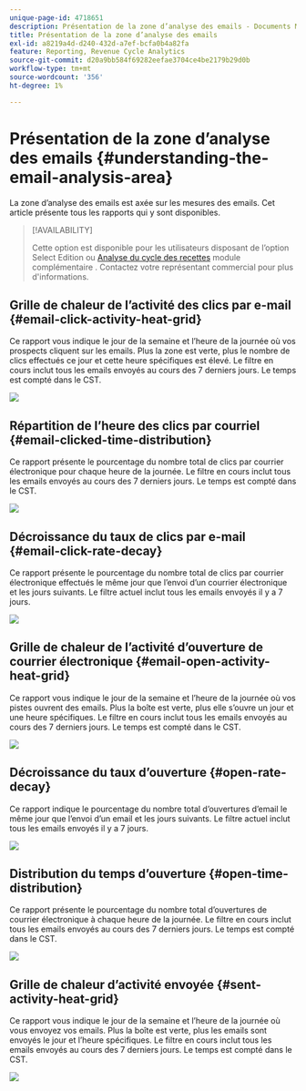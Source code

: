 ```yaml
---
unique-page-id: 4718651
description: Présentation de la zone d’analyse des emails - Documents Marketo - Documentation du produit
title: Présentation de la zone d’analyse des emails
exl-id: a8219a4d-d240-432d-a7ef-bcfa0b4a82fa
feature: Reporting, Revenue Cycle Analytics
source-git-commit: d20a9bb584f69282eefae3704ce4be2179b29d0b
workflow-type: tm+mt
source-wordcount: '356'
ht-degree: 1%

---
```


# Présentation de la zone d’analyse des emails {#understanding-the-email-analysis-area}

La zone d’analyse des emails est axée sur les mesures des emails. Cet article présente tous les rapports qui y sont disponibles.

>[!AVAILABILITY]
>
>Cette option est disponible pour les utilisateurs disposant de l’option Select Edition ou [Analyse du cycle des recettes](https://www.marketo.com/global-enterprise/marketo-revenue-cycle-analytics/) module complémentaire . Contactez votre représentant commercial pour plus d&#39;informations.

## Grille de chaleur de l’activité des clics par e-mail {#email-click-activity-heat-grid}

Ce rapport vous indique le jour de la semaine et l’heure de la journée où vos prospects cliquent sur les emails. Plus la zone est verte, plus le nombre de clics effectués ce jour et cette heure spécifiques est élevé. Le filtre en cours inclut tous les emails envoyés au cours des 7 derniers jours. Le temps est compté dans le CST.

![](assets/image2015-5-6-17-3a17-3a34.png)

## Répartition de l’heure des clics par courriel {#email-clicked-time-distribution}

Ce rapport présente le pourcentage du nombre total de clics par courrier électronique pour chaque heure de la journée. Le filtre en cours inclut tous les emails envoyés au cours des 7 derniers jours. Le temps est compté dans le CST.

![](assets/image2015-5-6-17-3a20-3a55.png)

## Décroissance du taux de clics par e-mail {#email-click-rate-decay}

Ce rapport présente le pourcentage du nombre total de clics par courrier électronique effectués le même jour que l’envoi d’un courrier électronique et les jours suivants. Le filtre actuel inclut tous les emails envoyés il y a 7 jours.

![](assets/image2015-5-6-17-3a26-3a50.png)

## Grille de chaleur de l’activité d’ouverture de courrier électronique {#email-open-activity-heat-grid}

Ce rapport vous indique le jour de la semaine et l’heure de la journée où vos pistes ouvrent des emails. Plus la boîte est verte, plus elle s’ouvre un jour et une heure spécifiques. Le filtre en cours inclut tous les emails envoyés au cours des 7 derniers jours. Le temps est compté dans le CST.

![](assets/image2015-5-6-17-3a30-3a35.png)

## Décroissance du taux d’ouverture {#open-rate-decay}

Ce rapport indique le pourcentage du nombre total d’ouvertures d’email le même jour que l’envoi d’un email et les jours suivants. Le filtre actuel inclut tous les emails envoyés il y a 7 jours.

![](assets/image2015-5-6-17-3a37-3a25.png)

## Distribution du temps d’ouverture {#open-time-distribution}

Ce rapport présente le pourcentage du nombre total d’ouvertures de courrier électronique à chaque heure de la journée. Le filtre en cours inclut tous les emails envoyés au cours des 7 derniers jours. Le temps est compté dans le CST.

![](assets/image2015-5-6-17-3a39-3a15.png)

## Grille de chaleur d’activité envoyée {#sent-activity-heat-grid}

Ce rapport vous indique le jour de la semaine et l’heure de la journée où vous envoyez vos emails. Plus la boîte est verte, plus les emails sont envoyés le jour et l’heure spécifiques. Le filtre en cours inclut tous les emails envoyés au cours des 7 derniers jours. Le temps est compté dans le CST.

![](assets/seven.png)

